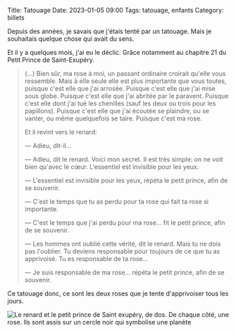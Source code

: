 Title: Tatouage
Date: 2023-01-05 09:00
Tags: tatouage, enfants
Category: billets

Depuis des années, je savais que j'étais tenté par un tatouage. Mais je souhaitais quelque chose qui avait du sens.

Et il y a quelques mois, j'ai eu le déclic. Grâce notamment au chapitre 21 du Petit Prince de Saint-Exupéry.

> (…) Bien sûr, ma rose à moi, un passant ordinaire croirait qu'elle
> vous ressemble. Mais à elle seule elle est plus importante que vous
> toutes, puisque c'est elle que j'ai arrosée. Puisque c'est elle que
> j'ai mise sous globe. Puisque c'est elle que j'ai abritée par le
> paravent. Puisque c'est elle dont j'ai tué les chenilles (sauf les
> deux ou trois pour les papillons). Puisque c'est elle que j'ai écoutée
> se plaindre, ou se vanter, ou même quelquefois se taire. Puisque c'est
> ma rose.
>
> Et il revint vers le renard:
>
> — Adieu, dit-il...
>
> — Adieu, dit le renard. Voici mon secret. Il est très simple: on ne voit bien qu'avec le cœur. L'essentiel est invisible pour les yeux.
>
> — L'essentiel est invisible pour les yeux, répéta le petit prince, afin de se souvenir.
>
> — C'est le temps que tu as perdu pour ta rose qui fait ta rose si importante.
>
> — C'est le temps que j'ai perdu pour ma rose... fit le petit prince, afin de se souvenir.
>
> — Les hommes ont oublié cette vérité, dit le renard. Mais tu ne dois pas l'oublier. Tu deviens responsable pour toujours de ce que tu as
> apprivoisé. Tu es responsable de ta rose...
>
> — Je suis responsable de ma rose... répéta le petit prince, afin de se souvenir.

Ce tatouage donc, ce sont les deux roses que je tente d'apprivoiser tous les jours.

![Le renard et le petit prince de Saint exupéry, de dos. De chaque côté, une rose. Ils sont assis sur un cercle noir qui symbolise une planète]({static}/images/tatouage/tatouage.jpg)
